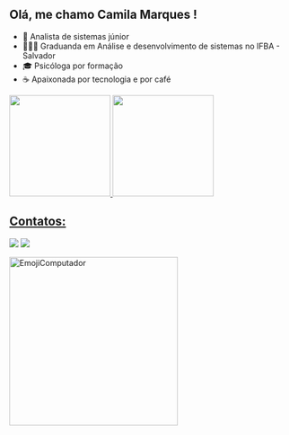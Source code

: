 ## Olá, me chamo Camila Marques ! 

- 🚀 Analista de sistemas júnior
- 👩🏽‍💻 Graduanda em Análise e desenvolvimento de sistemas no IFBA - Salvador
- 🎓 Psicóloga por formação
- ☕ Apaixonada por tecnologia e por café
 
 <div>
   <a href="https://github.com/marquescami">
  <img height="180em" src="https://github-readme-stats.vercel.app/api?username=marquescami&show_icons=true&theme=tokyonight&include_all_commits=true&count_private=true"/>
  <img height="180em" src="https://github-readme-stats.vercel.app/api/top-langs/?username=marquescami&layout=compact&langs_count=16&theme=tokyonight"/> 
</div>

 ## Contatos:
    
 <a href = "mailto:marquescami@gmail.com"><img src="https://img.shields.io/badge/Gmail-D14836?style=for-the-badge&logo=gmail&logoColor=white" target="_blank"></a>
   <a href="https://www.linkedin.com/in/marquescami/" target="_blank"><img src="https://img.shields.io/badge/-LinkedIn-%230077B5?style=for-the-badge&logo=linkedin&logoColor=white" target="_blank"></a>  <div>
  <img width="300" alt="EmojiComputador" src="https://user-images.githubusercontent.com/31116694/153991716-0a1a946b-a077-4659-b4ac-ca9f7c65f9d2.PNG">
